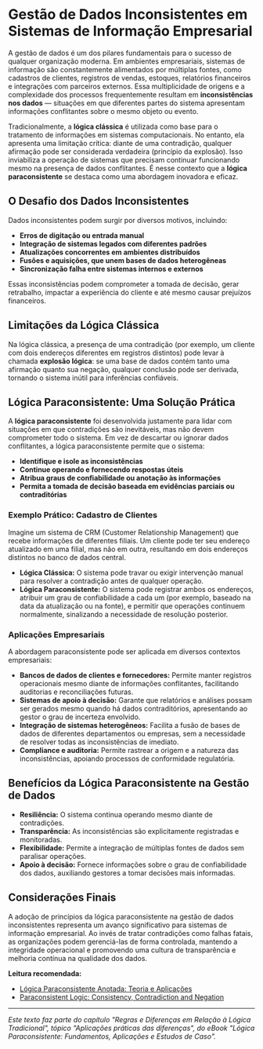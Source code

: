 # Gestão de Dados Inconsistentes em Sistemas de Informação Empresarial

A gestão de dados é um dos pilares fundamentais para o sucesso de qualquer organização moderna. Em ambientes empresariais, sistemas de informação são constantemente alimentados por múltiplas fontes, como cadastros de clientes, registros de vendas, estoques, relatórios financeiros e integrações com parceiros externos. Essa multiplicidade de origens e a complexidade dos processos frequentemente resultam em **inconsistências nos dados** — situações em que diferentes partes do sistema apresentam informações conflitantes sobre o mesmo objeto ou evento.

Tradicionalmente, a **lógica clássica** é utilizada como base para o tratamento de informações em sistemas computacionais. No entanto, ela apresenta uma limitação crítica: diante de uma contradição, qualquer afirmação pode ser considerada verdadeira (princípio da explosão). Isso inviabiliza a operação de sistemas que precisam continuar funcionando mesmo na presença de dados conflitantes. É nesse contexto que a **lógica paraconsistente** se destaca como uma abordagem inovadora e eficaz.

## O Desafio dos Dados Inconsistentes

Dados inconsistentes podem surgir por diversos motivos, incluindo:

- **Erros de digitação ou entrada manual**
- **Integração de sistemas legados com diferentes padrões**
- **Atualizações concorrentes em ambientes distribuídos**
- **Fusões e aquisições, que unem bases de dados heterogêneas**
- **Sincronização falha entre sistemas internos e externos**

Essas inconsistências podem comprometer a tomada de decisão, gerar retrabalho, impactar a experiência do cliente e até mesmo causar prejuízos financeiros.

## Limitações da Lógica Clássica

Na lógica clássica, a presença de uma contradição (por exemplo, um cliente com dois endereços diferentes em registros distintos) pode levar à chamada **explosão lógica**: se uma base de dados contém tanto uma afirmação quanto sua negação, qualquer conclusão pode ser derivada, tornando o sistema inútil para inferências confiáveis.

## Lógica Paraconsistente: Uma Solução Prática

A **lógica paraconsistente** foi desenvolvida justamente para lidar com situações em que contradições são inevitáveis, mas não devem comprometer todo o sistema. Em vez de descartar ou ignorar dados conflitantes, a lógica paraconsistente permite que o sistema:

- **Identifique e isole as inconsistências**
- **Continue operando e fornecendo respostas úteis**
- **Atribua graus de confiabilidade ou anotação às informações**
- **Permita a tomada de decisão baseada em evidências parciais ou contraditórias**

### Exemplo Prático: Cadastro de Clientes

Imagine um sistema de CRM (Customer Relationship Management) que recebe informações de diferentes filiais. Um cliente pode ter seu endereço atualizado em uma filial, mas não em outra, resultando em dois endereços distintos no banco de dados central.

- **Lógica Clássica:** O sistema pode travar ou exigir intervenção manual para resolver a contradição antes de qualquer operação.
- **Lógica Paraconsistente:** O sistema pode registrar ambos os endereços, atribuir um grau de confiabilidade a cada um (por exemplo, baseado na data da atualização ou na fonte), e permitir que operações continuem normalmente, sinalizando a necessidade de resolução posterior.

### Aplicações Empresariais

A abordagem paraconsistente pode ser aplicada em diversos contextos empresariais:

- **Bancos de dados de clientes e fornecedores:** Permite manter registros operacionais mesmo diante de informações conflitantes, facilitando auditorias e reconciliações futuras.
- **Sistemas de apoio à decisão:** Garante que relatórios e análises possam ser gerados mesmo quando há dados contraditórios, apresentando ao gestor o grau de incerteza envolvido.
- **Integração de sistemas heterogêneos:** Facilita a fusão de bases de dados de diferentes departamentos ou empresas, sem a necessidade de resolver todas as inconsistências de imediato.
- **Compliance e auditoria:** Permite rastrear a origem e a natureza das inconsistências, apoiando processos de conformidade regulatória.

## Benefícios da Lógica Paraconsistente na Gestão de Dados

- **Resiliência:** O sistema continua operando mesmo diante de contradições.
- **Transparência:** As inconsistências são explicitamente registradas e monitoradas.
- **Flexibilidade:** Permite a integração de múltiplas fontes de dados sem paralisar operações.
- **Apoio à decisão:** Fornece informações sobre o grau de confiabilidade dos dados, auxiliando gestores a tomar decisões mais informadas.

## Considerações Finais

A adoção de princípios da lógica paraconsistente na gestão de dados inconsistentes representa um avanço significativo para sistemas de informação empresarial. Ao invés de tratar contradições como falhas fatais, as organizações podem gerenciá-las de forma controlada, mantendo a integridade operacional e promovendo uma cultura de transparência e melhoria contínua na qualidade dos dados.

**Leitura recomendada:**  
- [Lógica Paraconsistente Anotada: Teoria e Aplicações](https://www.scielo.br/j/cce/a/6w3k6k6k6k6k6k6k6k6k6k6k/?lang=pt)
- [Paraconsistent Logic: Consistency, Contradiction and Negation](https://plato.stanford.edu/entries/logic-paraconsistent/)

---

*Este texto faz parte do capítulo "Regras e Diferenças em Relação à Lógica Tradicional", tópico "Aplicações práticas das diferenças", do eBook "Lógica Paraconsistente: Fundamentos, Aplicações e Estudos de Caso".*
